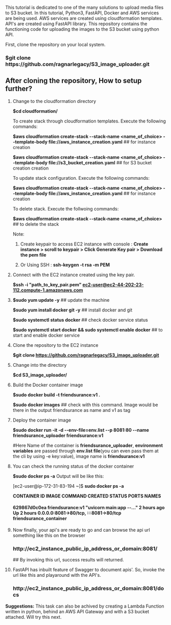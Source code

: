 This tutorial is dedicated to one of the many solutions to upload media files to S3 bucket.
In this tutorial, Python3, FastAPI, Docker and AWS services are being used. AWS services are created using cloudformation templates. API's are created using FastAPI library.
This repository contains the functioning code for uploading the images to the S3 bucket using python API.


First, clone the repository on your local system.

<h3>$git clone https://github.com/ragnarlegacy/S3_image_uploader.git</h3>

<h2>After cloning the repository, How to setup further?</h2>
   
1. Change to the cloudformation directory

   <b>$cd cloudformation/</b>
   
   To create stack through cloudformation templates. Execute the following commands:
   
   <b>$aws cloudformation create-stack --stack-name <name_of_choice> --template-body file://aws_instance_creation.yaml</b> ## for instance creation
   
   <b>$aws cloudformation create-stack --stack-name <name_of_choice> --template-body file://s3_bucket_creation.yaml</b> ## for S3 bucket creation creation
   
    To update stack configuration. Execute the following commands:
   
   <b>$aws cloudformation create-stack --stack-name <name_of_choice> --template-body file://aws_instance_creation.yaml</b> ## for instance creation
   
    To delete stack. Execute the follwoing commands:
   
   <b>$aws cloudformation create-stack --stack-name <name_of_choice></b>  ## to delete the stack
   
   Note: 
   1. Create keypair to access EC2 instance with console : <b>Create instance > scroll to keypair > Click Generate Key pair > Download the pem file</b>
   
   2. Or Using SSH : <b>ssh-keygen -t rsa -m PEM</b>

2. Connect with the EC2 instance created using the key pair.

   <b>$ssh -i "path_to_key_pair.pem" ec2-user@ec2-44-202-23-112.compute-1.amazonaws.com</b>

3. <b>$sudo yum update -y</b>               ## update the machine

   <b>$sudo yum install docker git -y</b>   ## install docker and git
   
   <b>$sudo systemctl status docker</b>     ## check docker service status
   
   <b>$sudo systemctl start docker && sudo systemctl enable docker</b> ## to start and enable docker service
   
4. Clone the repository to the EC2 instance

   <b>$git clone https://github.com/ragnarlegacy/S3_image_uploader.git</b>
   
5. Change into the directory

   <b>$cd S3_image_uploader/</b>

6. Build the Docker container image

   <b>$sudo docker build -t friendsurance:v1 .</b>
   
   <b>$sudo docker images</b> ## check with this command. Image would be there in the output friendsurance as name and v1 as tag
   
7. Deploy the container image

   <b>$sudo docker run -it -d --env-file=env.list --p 8081:80 --name friendsurance_uploader friendsurance:v1</b>
   
   #Here Name of the container is <b>friendsurance_uploader</b>, <b>environment variables</b> are passed through <b>env.list file</b>(you can even pass them at     the cli by using -e key:value), image name is <b>friendsurance:v1</b>
   
8. You can check the running status of the docker container

   <b>$sudo docker ps -a</b>
   Output will be like this:
   
   [ec2-user@ip-172-31-83-194 ~]$ <b>sudo docker ps -a</b>
   
   <b>CONTAINER ID          IMAGE             COMMAND                  CREATED          STATUS                PORTS                                   NAMES</b>
  
   <h4>629867d0c0ea     friendsurance:v1   "uvicorn main:app --…"      2 hours ago      Up 2 hours    0.0.0.0:8081->80/tcp, :::8081->80/tcp   friendsurance_container</h4>
   
9. Now finally, your api's are ready to go and can browse the api url something like this on the browser
   <h3>http://ec2_instance_public_ip_address_or_domain:8081/</h3>  ## By invoking this url, success results will returned.

10. FastAPI has inbuilt feature of Swagger to document apis'. So, invoke the url like this and playaround with the API's.
    <h3>http://ec2_instance_public_ip_address_or_domain:8081/docs</h3>


      
      
<b>Suggestions:</b> 
This task can also be achived by creating a Lambda Function written in python, behind an AWS API Gateway and with a S3 bucket attached. Will try this next.
